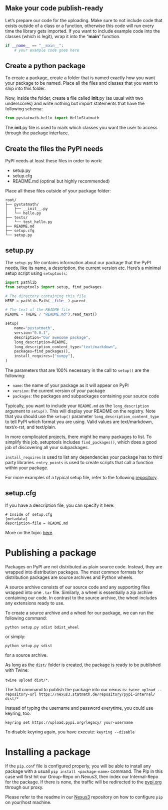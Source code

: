 ## Make your code publish-ready
Let’s prepare our code for the uploading. 
Make sure to not include code that exists outside of a class or a function, otherwise this code will run 
every time the library gets imported. If you want to include example code into the classes (which is legit), 
wrap it into the “__main__” function.

````python
if __name__ == "__main__":
    # your example code goes here
````

## Create a python package
To create a package, create a folder that is named exactly how you want your package to be named. 
Place all the files and classes that you want to ship into this folder.

Now, inside the folder, create a file called __init__.py (as usual with two underscores) and write 
nothing but import statements that have the following schema:

`````python
from pystatmath.hello import HelloStatmath
`````

The __init__.py file is used to mark which classes you want the user to access through the package interface.

## Create the files the PyPI needs
PyPI needs at least these files in order to work:
* setup.py
* setup.cfg
* README.md (optinal but highly recommended)

Place all these files outside of your package folder:
`````
root/
├── pystatmath/
│   ├── __init__.py
│   └── hello.py
├── tests/
│   └── test_hello.py
├── README.md
├── setup.cfg
└── setup.py
`````

## setup.py
The `setup.py` file contains information about our package that the PyPI needs, like its name, a description, 
the current version etc. Here’s a minimal setup script using `setuptools`:

`````python
import pathlib
from setuptools import setup, find_packages

# The directory containing this file
HERE = pathlib.Path(__file__).parent

# The text of the README file
README = (HERE / "README.md").read_text()

setup(
    name="pystatmath",
    version="0.0.1",
    description="Our awesome package",
    long_description=README,
    long_description_content_type="text/markdown",
    packages=find_packages(),
    install_requires=["numpy"],
)
`````

The parameters that are 100% necessary in the call to `setup()` are the following:
* `name`: the name of your package as it will appear on PyPI
* `version`: the current version of your package
* `packages`: the packages and subpackages containing your source code

Typically, you want to include your `README.md` as the `long_description` argument to `setup()`. 
This will display your README on the registry. Note that you should use the `setup()` parameter 
`long_description_content_type` 
to tell PyPI which format you are using. Valid values are text/markdown, text/x-rst, and text/plain.

In more complicated projects, there might be many packages to list. To simplify this job, setuptools 
includes `find_packages()`, which does a good job of discovering all your subpackages.

`install_requires` is used to list any dependencies your package has to third party libraries.
`entry_points` is used to create scripts that call a function within your package.

For more examples of a typical setup file, refer to the following 
[repository](https://github.com/navdeep-G/setup.py).

## setup.cfg
If you have a description file, you can specify it here:

`````editorconfig
# Inside of setup.cfg
[metadata]
description-file = README.md
`````
More on the topic [here](https://docs.python.org/3/distutils/configfile.html).

# Publishing a package
Packages on PyPI are not distributed as plain source code. Instead, they are wrapped into distribution packages. 
The most common formats for distribution packages are source archives and Python wheels.

A source archive consists of our source code and any supporting files wrapped into one `.tar` file. Similarly, 
a wheel is essentially a zip archive containing our code. In contrast to the source archive, the wheel 
includes any extensions ready to use.

To create a source archive and a wheel for our package, we can run the following command:

`python setup.py sdist bdist_wheel`

or simply: 

`python setup.py sdist`

for a source archive.

As long as the `dist/` folder is created, the package is ready to be published with Twine:

`twine upload dist/*`. 

The full command to publish the package into our nexus is: 
`twine upload --repository-url https://nexus3.statmath.de/repository/pypi-internal/ dist/*`

Instead of typing the username and password everytime, you could use keyring, too:

`keyring set https://upload.pypi.org/legacy/ your-username`

To disable keyring again, you have execute: `keyring --disable`

# Installing a package

If the `pip.conf` file is configured properly, you will be able to install any package with a usuall 
`pip install <package-name>` command. The Pip in this case will first hit our Group-Repo on Nexus3, then index 
our Internal-Repo for the package. If there is none, the traffic will be redirected to the [pypi.org](https://pypi.org) 
through our proxy.   

Please refer to the readme in our [Nexus3](https://gitlab.statmath.de/) repository on how to configure 
`pip` on your/host machine. 










